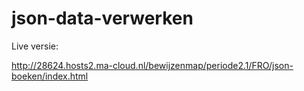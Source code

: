 # json-data-verwerken

Live versie: 

http://28624.hosts2.ma-cloud.nl/bewijzenmap/periode2.1/FRO/json-boeken/index.html
